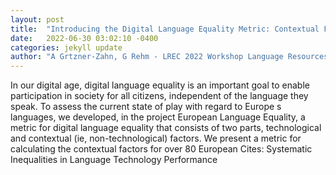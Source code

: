 ```yaml
---
layout: post
title:  "Introducing the Digital Language Equality Metric: Contextual Factors"
date:   2022-06-30 03:02:10 -0400
categories: jekyll update
author: "A Grtzner-Zahn, G Rehm - LREC 2022 Workshop Language Resources and , 2022"
---
```

In our digital age, digital language equality is an important goal to enable participation in society for all citizens, independent of the language they speak. To assess the current state of play with regard to Europe s languages, we developed, in the project European Language Equality, a metric for digital language equality that consists of two parts, technological and contextual (ie, non-technological) factors. We present a metric for calculating the contextual factors for over 80 European 
Cites: Systematic Inequalities in Language Technology Performance